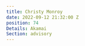 ```yaml
---
title: Christy Monroy
date: 2022-09-12 21:32:00 Z
position: 74
Details: Akamai
Section: advisory
---
```


